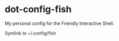 dot-config-fish
===============

My personal config for the Friendly Interactive Shell.

Symlink to ~/.config/fish
